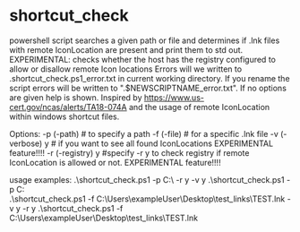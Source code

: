 # shortcut_check
powershell script searches a given path or file and determines if .lnk files with remote IconLocation are present and print them to std out.
EXPERIMENTAL: checks whether the host has the registry configured to allow or disallow remote Icon locations
Errors will we written to  .shortcut_check.ps1_error.txt in current working directory.
If you rename the script errors will be written to ".$NEWSCRIPTNAME_error.txt".
If no options are given help is shown.
Inspired by https://www.us-cert.gov/ncas/alerts/TA18-074A and the usage of remote IconLocation within windows shortcut files. 


Options:
-p (-path) # to specify a path 
-f (-file) # for a specific .lnk file
-v (-verbose) y # if you want to see all found IconLocations
EXPERIMENTAL feature!!!! -r (-registry) y  #specify -r y to check registry if remote IconLocation is allowed or not. EXPERIMENTAL feature!!!!

usage examples:
.\shortcut_check.ps1 -p C:\ -r y -v y
.\shortcut_check.ps1 -p C:\
.\shortcut_check.ps1 -f C:\Users\exampleUser\Desktop\test_links\TEST.lnk -v y -r y
.\shortcut_check.ps1 -f C:\Users\exampleUser\Desktop\test_links\TEST.lnk
